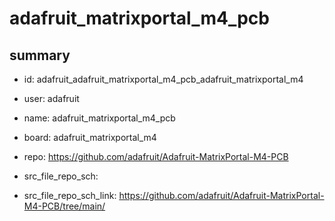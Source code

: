 # adafruit_matrixportal_m4_pcb
 
## summary 
* id: adafruit_adafruit_matrixportal_m4_pcb_adafruit_matrixportal_m4
* user: adafruit
* name: adafruit_matrixportal_m4_pcb
* board: adafruit_matrixportal_m4
* repo: https://github.com/adafruit/Adafruit-MatrixPortal-M4-PCB



* src_file_repo_sch: 
* src_file_repo_sch_link: https://github.com/adafruit/Adafruit-MatrixPortal-M4-PCB/tree/main/






